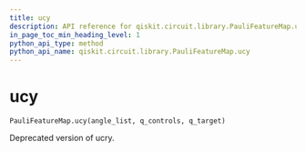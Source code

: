 ```yaml
---
title: ucy
description: API reference for qiskit.circuit.library.PauliFeatureMap.ucy
in_page_toc_min_heading_level: 1
python_api_type: method
python_api_name: qiskit.circuit.library.PauliFeatureMap.ucy
---
```


# ucy

<span id="qiskit.circuit.library.PauliFeatureMap.ucy" />

`PauliFeatureMap.ucy(angle_list, q_controls, q_target)`

Deprecated version of ucry.

